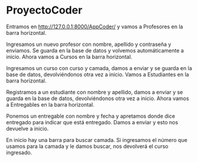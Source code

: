 # ProyectoCoder


Entramos en http://127.0.0.1:8000/AppCoder/ y vamos a Profesores en la barra horizontal.

Ingresamos un nuevo profesor con nombre, apellido y contraseña y enviamos. Se guarda en la base de datos y volvemos automáticamente a inicio. Ahora vamos a Cursos en la barra horizontal.

Ingresamos un curso con curso y camada, damos a enviar y se guarda en la base de datos, devolviéndonos otra vez a inicio. Vamos a Estudiantes en la barra horizontal.

Registramos a un estudiante con nombre y apellido, damos a enviar y se guarda en la base de datos, devolviéndonos otra vez a inicio. Ahora vamos a Entregables en la barra horizontal.

Ponemos un entregable con nombre y fecha y apretamos donde dice entregado para indicar que está entregado. Damos a enviar y esto nos devuelve a inicio.

En inicio hay una barra para buscar camada. Si ingresamos el número que usamos para la camada y le damos buscar, nos devolverá el curso ingresado.
